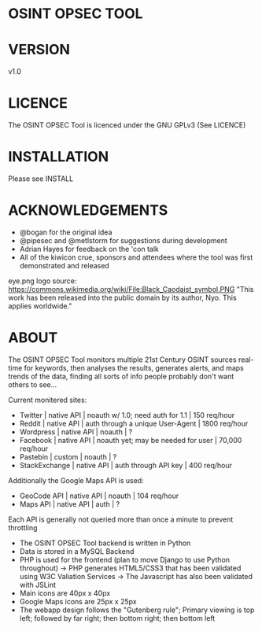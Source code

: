 OSINT OPSEC TOOL
================


VERSION
=======

v1.0


LICENCE
=======

The OSINT OPSEC Tool is licenced under the GNU GPLv3
(See LICENCE)


INSTALLATION
============

Please see INSTALL


ACKNOWLEDGEMENTS
================

- @bogan for the original idea
- @pipesec and @metlstorm for suggestions during development
- Adrian Hayes for feedback on the 'con talk
- All of the kiwicon crue, sponsors and attendees where the tool was first 
demonstrated and released

eye.png logo source: https://commons.wikimedia.org/wiki/File:Black_Caodaist_symbol.PNG
"This work has been released into the public domain by its author, Nyo. This applies worldwide."


ABOUT
=====

The OSINT OPSEC Tool monitors multiple 21st Century OSINT sources 
real-time for keywords, then analyses the results, generates 
alerts, and maps trends of the data, finding all sorts of info people 
probably don't want others to see... 

Current monitered sites:
-  Twitter       |  native API  |  noauth w/ 1.0; need auth for 1.1   |    150 req/hour
-  Reddit        |  native API  |  auth through a unique User-Agent   |   1800 req/hour
-  Wordpress     |  native API  |  noauth                             |       ?
-  Facebook      |  native API  |  noauth yet; may be needed for user | 70,000 req/hour
-  Pastebin      |    custom    |  noauth                             |       ?
-  StackExchange |  native API  |  auth through API key               |    400 req/hour

Additionally the Google Maps API is used:

- GeoCode API    |  native API  |             noauth                  |  104 req/hour
- Maps API       |  native API  |              auth                   |       ?  


Each API is generally not queried more than once a minute to prevent throttling

- The OSINT OPSEC Tool backend is written in Python
- Data is stored in a MySQL Backend
- PHP is used for the frontend (plan to move Django to use Python throughout)
-> PHP generates HTML5/CSS3 that has been validated using W3C Valiation Services
-> The Javascript has also been validated with JSLint
- Main icons are 40px x 40px
- Google Maps icons are 25px x 25px 
- The webapp design follows the "Gutenberg rule"; 
  Primary viewing is top left; followed by far right; then bottom right; then bottom left
